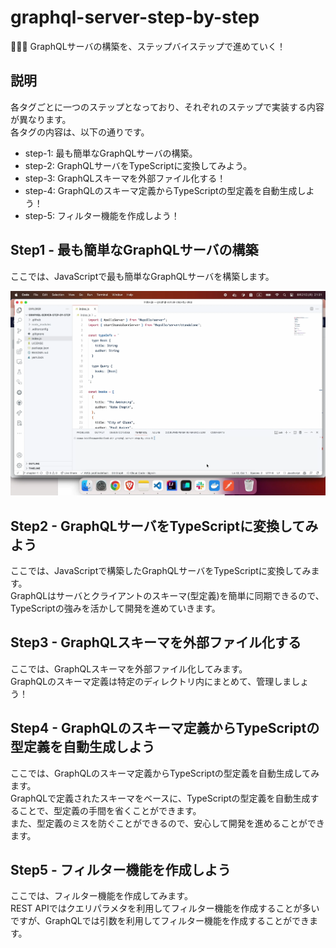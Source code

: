 # graphql-server-step-by-step

🥜🥜🥜 GraphQLサーバの構築を、ステップバイステップで進めていく！  

## 説明

各タグごとに一つのステップとなっており、それぞれのステップで実装する内容が異なります。  
各タグの内容は、以下の通りです。  

- step-1: 最も簡単なGraphQLサーバの構築。
- step-2: GraphQLサーバをTypeScriptに変換してみよう。
- step-3: GraphQLスキーマを外部ファイル化する！
- step-4: GraphQLのスキーマ定義からTypeScriptの型定義を自動生成しよう！
- step-5: フィルター機能を作成しよう！

## Step1 - 最も簡単なGraphQLサーバの構築

ここでは、JavaScriptで最も簡単なGraphQLサーバを構築します。  

![Step1](./docs/img/step1.webp)  

## Step2 - GraphQLサーバをTypeScriptに変換してみよう

ここでは、JavaScriptで構築したGraphQLサーバをTypeScriptに変換してみます。  
GraphQLはサーバとクライアントのスキーマ(型定義)を簡単に同期できるので、TypeScriptの強みを活かして開発を進めていきます。  

## Step3 - GraphQLスキーマを外部ファイル化する

ここでは、GraphQLスキーマを外部ファイル化してみます。  
GraphQLのスキーマ定義は特定のディレクトリ内にまとめて、管理しましょう！  

## Step4 - GraphQLのスキーマ定義からTypeScriptの型定義を自動生成しよう

ここでは、GraphQLのスキーマ定義からTypeScriptの型定義を自動生成してみます。  
GraphQLで定義されたスキーマをベースに、TypeScriptの型定義を自動生成することで、型定義の手間を省くことができます。  
また、型定義のミスを防ぐことができるので、安心して開発を進めることができます。  

## Step5 - フィルター機能を作成しよう

ここでは、フィルター機能を作成してみます。  
REST APIではクエリパラメタを利用してフィルター機能を作成することが多いですが、GraphQLでは引数を利用してフィルター機能を作成することができます。  
